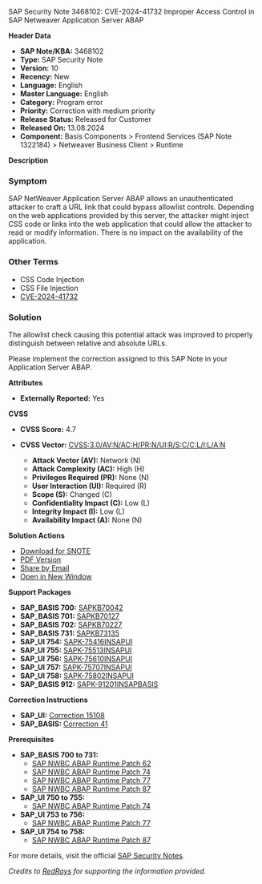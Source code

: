 SAP Security Note 3468102: CVE-2024-41732 Improper Access Control in SAP Netweaver Application Server ABAP

**Header Data**
- **SAP Note/KBA:** 3468102
- **Type:** SAP Security Note
- **Version:** 10
- **Recency:** New
- **Language:** English
- **Master Language:** English
- **Category:** Program error
- **Priority:** Correction with medium priority
- **Release Status:** Released for Customer
- **Released On:** 13.08.2024
- **Component:** Basis Components > Frontend Services (SAP Note 1322184) > Netweaver Business Client > Runtime

**Description**
### Symptom
SAP NetWeaver Application Server ABAP allows an unauthenticated attacker to craft a URL link that could bypass allowlist controls. Depending on the web applications provided by this server, the attacker might inject CSS code or links into the web application that could allow the attacker to read or modify information. There is no impact on the availability of the application.

### Other Terms
- CSS Code Injection
- CSS File Injection
- [CVE-2024-41732](https://www.cve.org/CVERecord?id=CVE-2024-41732)

### Solution
The allowlist check causing this potential attack was improved to properly distinguish between relative and absolute URLs.

Please implement the correction assigned to this SAP Note in your Application Server ABAP.

**Attributes**
- **Externally Reported:** Yes

**CVSS**
- **CVSS Score:** 4.7
- **CVSS Vector:** [CVSS:3.0/AV:N/AC:H/PR:N/UI:R/S:C/C:L/I:L/A:N](https://nvd.nist.gov/vuln-metrics/cvss/v3-calculator?vector=CVSS:3.0/AV:N/AC:H/PR:N/UI:R/S:C/C:L/I:L/A:N)

  - **Attack Vector (AV):** Network (N)
  - **Attack Complexity (AC):** High (H)
  - **Privileges Required (PR):** None (N)
  - **User Interaction (UI):** Required (R)
  - **Scope (S):** Changed (C)
  - **Confidentiality Impact (C):** Low (L)
  - **Integrity Impact (I):** Low (L)
  - **Availability Impact (A):** None (N)

**Solution Actions**
- [Download for SNOTE](https://notesdownloads.sap.com/note/0040000000919822024)
- [PDF Version](https://userapps.support.sap.com/sap/support/sfm/notes/print/0003468102?language=en-US&token=6C9DC1CC89719B0BD870D09DA270197D)
- [Share by Email](https://me.sap.com/notes/0003468102/share)
- [Open in New Window](https://me.sap.com/notes/0003468102/open)
  
**Support Packages**
- **SAP_BASIS 700:** [SAPKB70042](https://me.sap.com/supportpackage/SAPKB70042)
- **SAP_BASIS 701:** [SAPKB70127](https://me.sap.com/supportpackage/SAPKB70127)
- **SAP_BASIS 702:** [SAPKB70227](https://me.sap.com/supportpackage/SAPKB70227)
- **SAP_BASIS 731:** [SAPKB73135](https://me.sap.com/supportpackage/SAPKB73135)
- **SAP_UI 754:** [SAPK-75416INSAPUI](https://me.sap.com/supportpackage/SAPK-75416INSAPUI)
- **SAP_UI 755:** [SAPK-75513INSAPUI](https://me.sap.com/supportpackage/SAPK-75513INSAPUI)
- **SAP_UI 756:** [SAPK-75610INSAPUI](https://me.sap.com/supportpackage/SAPK-75610INSAPUI)
- **SAP_UI 757:** [SAPK-75707INSAPUI](https://me.sap.com/supportpackage/SAPK-75707INSAPUI)
- **SAP_UI 758:** [SAPK-75802INSAPUI](https://me.sap.com/supportpackage/SAPK-75802INSAPUI)
- **SAP_BASIS 912:** [SAPK-91201INSAPBASIS](https://me.sap.com/supportpackage/SAPK-91201INSAPBASIS)

**Correction Instructions**
- **SAP_UI:** [Correction 15108](https://me.sap.com/corrins/0003468102/15108)
- **SAP_BASIS:** [Correction 41](https://me.sap.com/corrins/0003468102/41)

**Prerequisites**
- **SAP_BASIS 700 to 731:**
  - [SAP NWBC ABAP Runtime Patch 62](https://me.sap.com/notes/2653653)
  - [SAP NWBC ABAP Runtime Patch 74](https://me.sap.com/notes/2963391)
  - [SAP NWBC ABAP Runtime Patch 77](https://me.sap.com/notes/3065048)
  - [SAP NWBC ABAP Runtime Patch 87](https://me.sap.com/notes/3421170)
- **SAP_UI 750 to 755:**
  - [SAP NWBC ABAP Runtime Patch 74](https://me.sap.com/notes/2963391)
- **SAP_UI 753 to 756:**
  - [SAP NWBC ABAP Runtime Patch 77](https://me.sap.com/notes/3065048)
- **SAP_UI 754 to 758:**
  - [SAP NWBC ABAP Runtime Patch 87](https://me.sap.com/notes/3421170)

For more details, visit the official [SAP Security Notes](https://me.sap.com/notes/3468102).

*Credits to [RedRays](https://redrays.io) for supporting the information provided.*